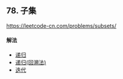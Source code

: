 ## 78. 子集

https://leetcode-cn.com/problems/subsets/


#### 解法  

* [递归](_1.py)
* [递归(回溯法)](_2.py)
* [迭代](_3.py)



